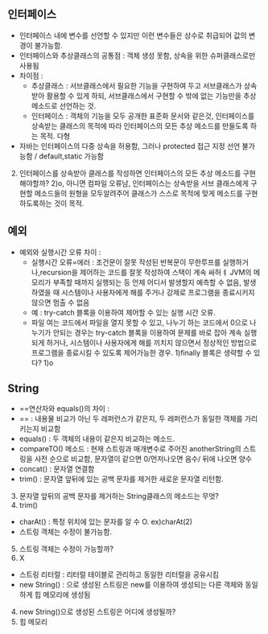 ## 인터페이스
- 인터페이스 내에 변수를 선언할 수 있지만 이런 변수들은 상수로 취급되어 값의 변경이 불가능함.
- 인터페이스와 추상클래스의 공통점 : 객체 생성 못함, 상속을 위한 슈퍼클래스로만 사용됨
- 차이점 :
    - 추상클래스 : 서브클래스에서 필요한 기능을 구현하여 두고 서브클래스가 상속받아 활용할 수 있게 하되, 서브클래스에서 구현할 수 밖에 없는 기능만을 추상 메소드로 선언하는 것.
    - 인터페이스 : 객체의 기능을 모두 공개한 표준화 문서와 같은것, 인터페이스를 상속받는 클래스의 목적에 따라 인터페이스의 모든 추상 메소드를 만들도록 하는 목적. 다형
- 자바는 인터페이스의 다중 상속을 허용함, 그러나 protected 접근 지정 선언 불가능함 / default,static 가능함
2) 인터페이스를 상속받아 클래스를 작성하면 인터페이스의 모든 추상 메소드를 구현해야할까?
2)o, 아니면 컴파일 오류남, 인터페이스는 상속받을 서브 클래스에게 구현할 메소드들의 원형을 모두알려주어 클래스가 스스로 목적에 맞게 메소드를 구현하도록하는 것이 목적.

  
## 예외
- 예외와 실행시간 오류 차이 :
  - 실행시간 오류=에러 : 조건문이 잘못 작성된 반복문이 무한루프를 실행하거나,recursion을 제어하는 코드를 잘못 작성하여 스택이 계속 싸허ㅕ JVM의 메모리가 부족할 때까지 실행되는 등 언제 어디서 발생할지 예측할 수 없음,
                    발생하였을 때 시스템이나 사용자에게 해를 주거나 강제로 프로그램을 종료시키지 않으면 멈출 수 없음
  - 예 : try-catch 블록을 이용하여 제어할 수 있는 실행 시간 오류.
  - 파일 여는 코드에서 파일을 열지 못할 수 있고, 나누기 하는 코드에서 0으로 나누기가 안되는 경우는 try-catch 블록을 이용하여 문제를 바로 잡아 계속 실행되게 하거나, 시스템이나 사용자에게 해를 끼치지 않으면서 정상적인 방법으로 프로그램을 종료시킬 수 있도록 제어가능한 경우.
  1)finally 블록은 생략할 수 있다?
  1)o

    
## String
- ==연산자와 equals()의 차이 :
- == : 내용물 비교가 아닌 두 레퍼런스가 같은지, 두 레퍼런스가 동일한 객체를 가리키는지 비교함
- equals() : 두 객체의 내용이 같은지 비교하는 메소드.
- compareTO() 메소드 : 현재 스트링과 매개변수로 주어진 anotherString의 스트링을 사전 순으로 비교함, 문자열이 같으면 0/먼저나오면 음수/ 뒤에 나오면 양수
- concat() : 문자열 연결함
- trim() :  문자열 앞뒤에 있는 공백 문자를 제거한 새로운 문자열 리턴함.
3) 문자열 앞뒤의 공백 문자를 제거하는 String클래스의 메소드는 무엇?
3) trim()
- charAt() : 특정 위치에 있는 문자를 알 수 O. ex)charAt(2)
- 스트링 객체는 수정이 불가능함.
5) 스트링 객체는 수정이 가능할까?
5) X
- 스트링 리터럴 : 리터럴 테이블로 관리하고 동일한 리터럴을 공유시킴
- new String() : 으로 생성된 스트링은 new를 이용하여 생성되는 다른 객체와 동일하게 힙 메모리에 생성됨
4) new String()으로 생성된 스트링은 어디에 생성될까?
4) 힙 메모리
